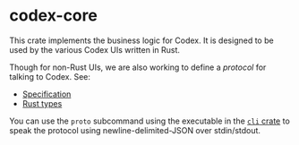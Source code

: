 # codex-core

This crate implements the business logic for Codex. It is designed to be used by the various Codex UIs written in Rust.

Though for non-Rust UIs, we are also working to define a _protocol_ for talking to Codex. See:

- [Specification](../docs/protocol_v1.md)
- [Rust types](./src/protocol.rs)

You can use the `proto` subcommand using the executable in the [`cli` crate](../cli) to speak the protocol using newline-delimited-JSON over stdin/stdout.
